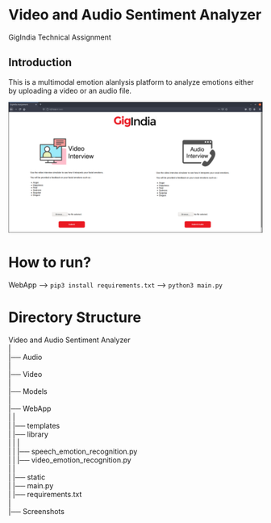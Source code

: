 # Video and Audio Sentiment Analyzer
 GigIndia Technical Assignment

## Introduction

This is a multimodal emotion alanlysis platform to analyze emotions either by uploading a video or an audio file.

![alt text](https://github.com/tsm9999/GigIndia-Technical-Assignment/blob/main/Screenshots/index.png)

# How to run?

WebApp --> `pip3 install requirements.txt` --> `python3 main.py`

# Directory Structure

Video and Audio Sentiment Analyzer <br>
|    <br>
|── Audio  <br>
|  <br>
|── Video<br>
|<br>
|── Models<br>
|<br>
|── WebApp<br>
|  |<br>
|  |── templates<br>
|  |── library<br>
|  |  |<br>
|  |  |── speech_emotion_recognition.py<br>
|  |  |── video_emotion_recognition.py<br>
|  |<br>
|  |── static<br>
|  |── main.py<br>
|  |── requirements.txt<br>
|<br>
|── Screenshots<br>


